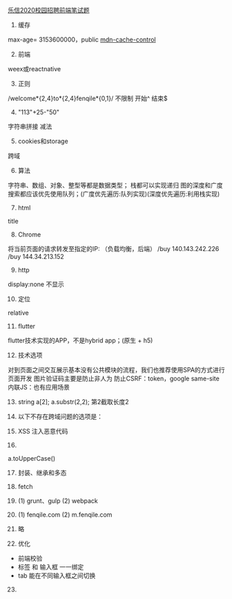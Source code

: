 [乐信2020校园招聘前端笔试题]()

1. 缓存

max-age= 3153600000，public
[mdn-cache-control](https://developer.mozilla.org/zh-CN/docs/Web/HTTP/Headers/Cache-Control)

2. 前端

weex或reactnative

3. 正则

/welcome\*{2,4}to\*{2,4}fenqile\*{0,1}/
不限制 开始^  结束$

4. "113"+25-"50" 

字符串拼接 减法

5. cookies和storage

跨域

6. 算法

字符串、数组、对象、整型等都是数据类型；
栈都可以实现递归
图的深度和广度搜索都应该优先使用队列；(广度优先遍历:队列实现)(深度优先遍历:利用栈实现)

7. html

title

8. Chrome

将当前页面的请求转发至指定的IP: （负载均衡，后端）
/buy  140.143.242.226
/buy  144.34.213.152

9. http

display:none 不显示

10. 定位

relative

11. flutter

flutter技术实现的APP，不是hybrid app；(原生 + h5)

12. 技术选项

对到页面之间交互展示基本没有公共模块的流程，我们也推荐使用SPA的方式进行页面开发
图片验证码主要是防止非人为
防止CSRF：token，google same-site
内联JS：也有应用场景

13. string
a[2];
a.substr(2,2);  第2截取长度2

14. 以下不存在跨域问题的选项是：

15. XSS
注入恶意代码

16. 
a.toUpperCase()

17. 封装、继承和多态 
18. fetch
19. (1) grunt、gulp
(2) webpack

20. (1) fenqile.com
(2) m.fenqile.com

21. 略
22. 优化

- 前端校验
-  标签 和 输入框 一一绑定
- tab 能在不同输入框之间切换

23. 